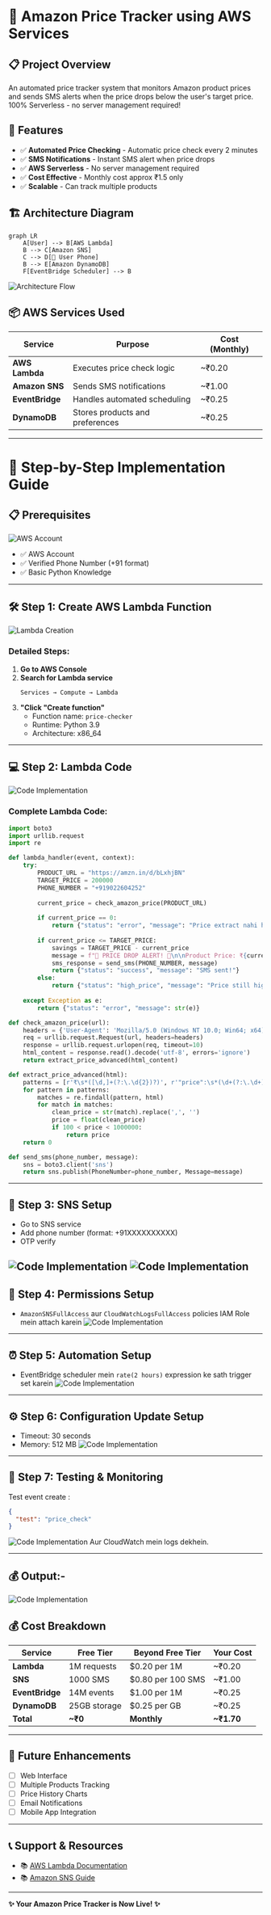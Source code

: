 # 🚀 Amazon Price Tracker using AWS Services


## 📋 Project Overview

An automated price tracker system that monitors Amazon product prices and sends SMS alerts when the price drops below the user's target price. 100% Serverless - no server management required!

## 🎯 Features

- ✅ **Automated Price Checking** - Automatic price check every 2 minutes
- ✅ **SMS Notifications** - Instant SMS alert when price drops
- ✅ **AWS Serverless** - No server management required
- ✅ **Cost Effective** - Monthly cost approx ₹1.5 only
- ✅ **Scalable** - Can track multiple products

## 🏗️ Architecture Diagram

```mermaid
graph LR
    A[User] --> B[AWS Lambda]
    B --> C[Amazon SNS]
    C --> D[📱 User Phone]
    B --> E[Amazon DynamoDB]
    F[EventBridge Scheduler] --> B
```

![Architecture Flow](https://via.placeholder.com/600x300/4285F4/FFFFFF?text=User+->+Lambda+->+SNS+->+SMS)

## 📦 AWS Services Used

| Service | Purpose | Cost (Monthly) |
|---------|---------|----------------|
| **AWS Lambda** | Executes price check logic | ~₹0.20 |
| **Amazon SNS** | Sends SMS notifications | ~₹1.00 |
| **EventBridge** | Handles automated scheduling	 | ~₹0.25 |
| **DynamoDB** | Stores products and preferences | ~₹0.25 |

---

# 🚀 Step-by-Step Implementation Guide

## 📋 Prerequisites

![AWS Account](https://via.placeholder.com/50/FF9900/FFFFFF?text=AWS)
- ✅ AWS Account
- ✅ Verified Phone Number (+91 format)
- ✅ Basic Python Knowledge

---

## 🛠️ Step 1: Create AWS Lambda Function

![Lambda Creation](img/lambda.png)

### Detailed Steps:

1. **Go to AWS Console**
2. **Search for Lambda service**
   ```
   Services → Compute → Lambda
   ```
3. **"Click "Create function"**
   - Function name: `price-checker`
   - Runtime: Python 3.9
   - Architecture: x86_64

---

## 💻 Step 2: Lambda Code 

![Code Implementation](img/codelam.png)

### Complete Lambda Code:

```python
import boto3
import urllib.request
import re

def lambda_handler(event, context):
    try:
        PRODUCT_URL = "https://amzn.in/d/bLxhjBN"
        TARGET_PRICE = 200000
        PHONE_NUMBER = "+919022604252"
        
        current_price = check_amazon_price(PRODUCT_URL)
        
        if current_price == 0:
            return {"status": "error", "message": "Price extract nahi ho paya"}
        
        if current_price <= TARGET_PRICE:
            savings = TARGET_PRICE - current_price
            message = f"🎉 PRICE DROP ALERT! 🎉\n\nProduct Price: ₹{current_price:,}\nTarget Price: ₹{TARGET_PRICE:,}\nYou Save: ₹{savings:,}\n\nBuy Now: {PRODUCT_URL}"
            sms_response = send_sms(PHONE_NUMBER, message)
            return {"status": "success", "message": "SMS sent!"}
        else:
            return {"status": "high_price", "message": "Price still high."}
            
    except Exception as e:
        return {"status": "error", "message": str(e)}

def check_amazon_price(url):
    headers = {'User-Agent': 'Mozilla/5.0 (Windows NT 10.0; Win64; x64)'}
    req = urllib.request.Request(url, headers=headers)
    response = urllib.request.urlopen(req, timeout=10)
    html_content = response.read().decode('utf-8', errors='ignore')
    return extract_price_advanced(html_content)

def extract_price_advanced(html):
    patterns = [r'₹\s*([\d,]+(?:\.\d{2})?)', r'"price":\s*(\d+(?:\.\d+)?)']
    for pattern in patterns:
        matches = re.findall(pattern, html)
        for match in matches:
            clean_price = str(match).replace(',', '')
            price = float(clean_price)
            if 100 < price < 1000000:
                return price
    return 0

def send_sms(phone_number, message):
    sns = boto3.client('sns')
    return sns.publish(PhoneNumber=phone_number, Message=message)
```

---

## 📱 Step 3: SNS Setup 

- Go to SNS service
- Add phone number (format: +91XXXXXXXXXX)
- OTP verify 

![Code Implementation](img/topic.png)
![Code Implementation](img/sub.png)
---

## 🔐 Step 4: Permissions Setup

- `AmazonSNSFullAccess` aur `CloudWatchLogsFullAccess` policies IAM Role mein attach karein
![Code Implementation](img/per.png)
---

## ⏰ Step 5: Automation Setup

- EventBridge scheduler mein `rate(2 hours)` expression ke sath trigger set karein
![Code Implementation](img/auto.png)
---

## ⚙️ Step 6: Configuration Update Setup

- Timeout: 30 seconds
- Memory: 512 MB
![Code Implementation](img/time.png)
---

## 🧪 Step 7: Testing & Monitoring

Test event create :
```json
{
  "test": "price_check"
}
```

![Code Implementation](img/test.png)
Aur CloudWatch mein logs dekhein.

---
## 💰 Output:- 
![Code Implementation](img/test.png)

## 💰 Cost Breakdown

| Service | Free Tier | Beyond Free Tier | Your Cost |
|---------|-----------|------------------|-----------|
| **Lambda** | 1M requests | $0.20 per 1M | ~₹0.20 |
| **SNS** | 1000 SMS | $0.80 per 100 SMS | ~₹1.00 |
| **EventBridge** | 14M events | $1.00 per 1M | ~₹0.25 |
| **DynamoDB** | 25GB storage | $0.25 per GB | ~₹0.25 |
| **Total** | **~₹0** | **Monthly** | **~₹1.70** |

---

## 🚀 Future Enhancements

- [ ] Web Interface
- [ ] Multiple Products Tracking
- [ ] Price History Charts
- [ ] Email Notifications
- [ ] Mobile App Integration

---

## 📞 Support & Resources

- 📚 [AWS Lambda Documentation](https://docs.aws.amazon.com/lambda/)
- 📚 [Amazon SNS Guide](https://docs.aws.amazon.com/sns/)

---
**✨ Your Amazon Price Tracker is Now Live! ✨**



